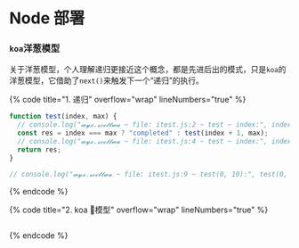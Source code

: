 # Node 部署

### `koa`洋葱模型

关于洋葱模型，个人理解递归更接近这个概念，都是先进后出的模式，只是`koa`的洋葱模型，它借助了`next()`来触发下一个“递归”的执行。

{% code title="1. 递归" overflow="wrap" lineNumbers="true" %}
```javascript
function test(index, max) {
  // console.log("𝔀𝔂𝔁.𝓼𝓬𝓸𝓽𝓽𝔀𝓾 ~ file: itest.js:2 ~ test ~ index:", index)
  const res = index === max ? "completed" : test(index + 1, max);
  // console.log("𝔀𝔂𝔁.𝓼𝓬𝓸𝓽𝓽𝔀𝓾 ~ file: itest.js:4 ~ test ~ index:", index)
  return res;
}

// console.log("𝔀𝔂𝔁.𝓼𝓬𝓸𝓽𝓽𝔀𝓾 ~ file: itest.js:9 ~ test(0, 10):", test(0, 10))
```
{% endcode %}

{% code title="2. koa 🧅模型" overflow="wrap" lineNumbers="true" %}
```javascript
```
{% endcode %}
